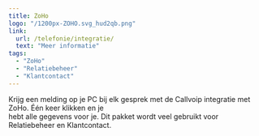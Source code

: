 ```yaml
---
title: ZoHo
logo: "/1200px-ZOHO.svg_hud2qb.png"
link:
  url: /telefonie/integratie/
  text: "Meer informatie"
tags:
  - "ZoHo"
  - "Relatiebeheer"
  - "Klantcontact"
---
```

Krijg een melding op je PC bij elk gesprek met de Callvoip integratie met ZoHo. Één keer klikken en je<br>
hebt alle gegevens voor je. Dit pakket wordt veel gebruikt voor Relatiebeheer en Klantcontact.

